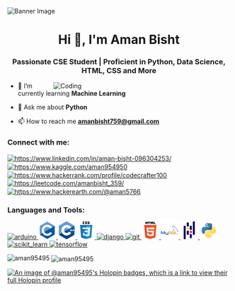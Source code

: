 

<img src="https://repository-images.githubusercontent.com/588181932/e36ec678-7984-4cdd-8e4c-a3932772ff8e" alt="Banner Image" style="width: 100%; height: 300px;">


<br>
<h1 align="center">Hi 👋, I'm Aman Bisht</h1>
<h3 align="center">Passionate CSE Student | Proficient in Python, Data Science, HTML, CSS and More</h3>
<img align="right" alt="Coding" width="400" src="https://blog.imarticus.org/wp-content/uploads/2021/03/hggj.gif" >

- 🌱 I’m currently learning **Machine Learning**

- 💬 Ask me about **Python**

- 📫 How to reach me **amanbisht759@gmail.com**

<h3 align="left">Connect with me:</h3>
<p align="left">
<a href="https://www.linkedin.com/in/aman-bisht-096304253/" target="blank"><img align="center" src="https://raw.githubusercontent.com/rahuldkjain/github-profile-readme-generator/master/src/images/icons/Social/linked-in-alt.svg" alt="https://www.linkedin.com/in/aman-bisht-096304253/" height="30" width="40" /></a>
<a href="https://kaggle.com/aman954950" target="blank"><img align="center" src="https://raw.githubusercontent.com/rahuldkjain/github-profile-readme-generator/master/src/images/icons/Social/kaggle.svg" alt="https://www.kaggle.com/aman954950" height="30" width="40" /></a>
<a href="https://www.hackerrank.com/profile/codecrafter100" target="blank"><img align="center" src="https://raw.githubusercontent.com/rahuldkjain/github-profile-readme-generator/master/src/images/icons/Social/hackerrank.svg" alt="https://www.hackerrank.com/profile/codecrafter100" height="30" width="40" /></a>
<a href="https://www.leetcode.com/amanbisht_359/" target="blank"><img align="center" src="https://raw.githubusercontent.com/rahuldkjain/github-profile-readme-generator/master/src/images/icons/Social/leet-code.svg" alt="https://leetcode.com/amanbisht_359/" height="30" width="40" /></a>
<a href="https://www.hackerearth.com/@aman5766" target="blank"><img align="center" src="https://raw.githubusercontent.com/rahuldkjain/github-profile-readme-generator/master/src/images/icons/Social/hackerearth.svg" alt="https://www.hackerearth.com/@aman5766" height="30" width="40" /></a>
</p>

<h3 align="left">Languages and Tools:</h3>
<p align="left"> <a href="https://www.arduino.cc/" target="_blank" rel="noreferrer"> <img src="https://cdn.worldvectorlogo.com/logos/arduino-1.svg" alt="arduino" width="40" height="40"/> </a> <a href="https://www.cprogramming.com/" target="_blank" rel="noreferrer"> <img src="https://raw.githubusercontent.com/devicons/devicon/master/icons/c/c-original.svg" alt="c" width="40" height="40"/> </a> <a href="https://www.w3schools.com/cpp/" target="_blank" rel="noreferrer"> <img src="https://raw.githubusercontent.com/devicons/devicon/master/icons/cplusplus/cplusplus-original.svg" alt="cplusplus" width="40" height="40"/> </a> <a href="https://www.w3schools.com/css/" target="_blank" rel="noreferrer"> <img src="https://raw.githubusercontent.com/devicons/devicon/master/icons/css3/css3-original-wordmark.svg" alt="css3" width="40" height="40"/> </a> <a href="https://www.djangoproject.com/" target="_blank" rel="noreferrer"> <img src="https://cdn.worldvectorlogo.com/logos/django.svg" alt="django" width="40" height="40"/> </a> <a href="https://git-scm.com/" target="_blank" rel="noreferrer"> <img src="https://www.vectorlogo.zone/logos/git-scm/git-scm-icon.svg" alt="git" width="40" height="40"/> </a> <a href="https://www.w3.org/html/" target="_blank" rel="noreferrer"> <img src="https://raw.githubusercontent.com/devicons/devicon/master/icons/html5/html5-original-wordmark.svg" alt="html5" width="40" height="40"/> </a> <a href="https://www.mysql.com/" target="_blank" rel="noreferrer"> <img src="https://raw.githubusercontent.com/devicons/devicon/master/icons/mysql/mysql-original-wordmark.svg" alt="mysql" width="40" height="40"/> </a> <a href="https://pandas.pydata.org/" target="_blank" rel="noreferrer"> <img src="https://raw.githubusercontent.com/devicons/devicon/2ae2a900d2f041da66e950e4d48052658d850630/icons/pandas/pandas-original.svg" alt="pandas" width="40" height="40"/> </a> <a href="https://www.python.org" target="_blank" rel="noreferrer"> <img src="https://raw.githubusercontent.com/devicons/devicon/master/icons/python/python-original.svg" alt="python" width="40" height="40"/> </a> <a href="https://scikit-learn.org/" target="_blank" rel="noreferrer"> <img src="https://upload.wikimedia.org/wikipedia/commons/0/05/Scikit_learn_logo_small.svg" alt="scikit_learn" width="40" height="40"/> </a> <a href="https://www.tensorflow.org" target="_blank" rel="noreferrer"> <img src="https://www.vectorlogo.zone/logos/tensorflow/tensorflow-icon.svg" alt="tensorflow" width="40" height="40"/> </a> </p>

<p><img align="left" src="https://github-readme-stats.vercel.app/api/top-langs?username=aman95495&show_icons=true&locale=en&layout=compact" alt="aman95495" /></p>

<p>&nbsp;<img align="center" src="https://github-readme-stats.vercel.app/api?username=aman95495&show_icons=true&locale=en" alt="aman95495" /></p>

[![An image of @aman95495's Holopin badges, which is a link to view their full Holopin profile](https://holopin.me/aman95495)](https://holopin.io/@aman95495)

